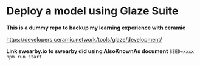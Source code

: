 # Deploy a model using Glaze Suite

**This is a dummy repo to backup my learning experience with ceramic**

https://developers.ceramic.network/tools/glaze/development/

**Link swearby.io to swearby did using AlsoKnownAs document**
`SEED=xxxx npm run start`
